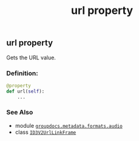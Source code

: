﻿---
title: url property
second_title: GroupDocs.Metadata for Python via .NET API References
description: 
type: docs
url: /python-net/groupdocs.metadata.formats.audio/id3v2urllinkframe/url/
is_root: false
weight: 170
---

## url property


Gets the URL value.
### Definition:
```python
@property
def url(self):
    ...
```

### See Also
* module [`groupdocs.metadata.formats.audio`](../../)
* class [`ID3V2UrlLinkFrame`](/metadata/python-net/groupdocs.metadata.formats.audio/id3v2urllinkframe)
